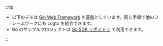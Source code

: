 :::tip

- 以下のデモは [Gin Web Framework](https://gin-gonic.com) を基盤としています。同じ手順で他のフレームワークにも Logto を統合できます。
- Go のサンプルプロジェクトは [Go SDK リポジトリ](https://github.com/logto-io/go/tree/v2/gin-sample) で利用できます。

:::
